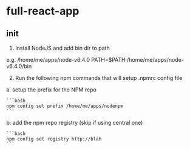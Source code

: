 # full-react-app

## init

1.  Install NodeJS and add bin dir to path

  e.g. /home/me/apps/node-v6.4.0
       PATH=$PATH:/home/me/apps/node-v6.4.0/bin

2.  Run the following npm commands that will setup .npmrc config file

  a.  setup the prefix for the NPM repo
  
    ```bash
    npm config set prefix /home/me/apps/nodenpm
    ```
    
  b.  add the npm repo registry (skip if using central one)
    
    ```bash
    npm config set registry http://blah
    ```    


  
    
